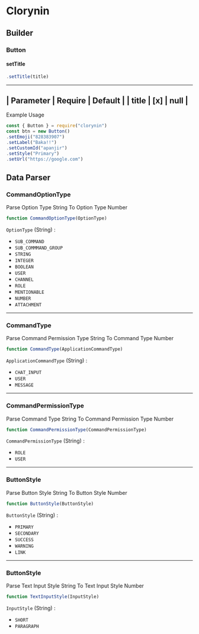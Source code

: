 # Clorynin

<h2>Builder</h2>
<h3>Button</h3>
<h4>setTitle</h3>

```js
.setTitle(title)
```

--------------
| Parameter | Require | Default |
| title | [x] | null |
--------------

Example Usage

```js
const { Button } = require("clorynin")
const btn = new Button()
.setEmoji("828383907")
.setLabel("Baka!!")
.setCustomId("apanjir")
.setStyle("Primary")
.setUrl("https://google.com")
```

<h2>Data Parser</h2>
<h3>CommandOptionType</h3>

Parse Option Type String To Option Type Number
```js
function CommandOptionType(OptionType)
```
`OptionType` (String) :
- `SUB_COMMAND`
- `SUB_COMMMAND_GROUP`
- `STRING`
- `INTEGER`
- `BOOLEAN`
- `USER`
- `CHANNEL`
- `ROLE`
- `MENTIONABLE`
- `NUMBER`
- `ATTACHMENT`

--------------------

<h3>CommandType</h3>

Parse Command Permission Type String To Command Type Number
```js
function CommandType(ApplicationCommandType)
```
`ApplicationCommandType` (String) :
- `CHAT_INPUT`
- `USER`
- `MESSAGE`

--------------------

<h3>CommandPermissionType</h3>

Parse Command Type String To Command Permission Type Number
```js
function CommandPermissionType(CommandPermissionType)
```
`CommandPermissionType` (String) :
- `ROLE`
- `USER`

---------------------

<h3>ButtonStyle</h3>

Parse Button Style String To Button Style Number
```js
function ButtonStyle(ButtonStyle)
```
`ButtonStyle` (String) :
- `PRIMARY`
- `SECONDARY`
- `SUCCESS`
- `WARNING`
- `LINK`

-------------------

<h3>ButtonStyle</h3>

Parse Text Input Style String To Text Input Style Number
```js
function TextInputStyle(InputStyle)
```
`InputStyle` (String) :
- `SHORT`
- `PARAGRAPH`
